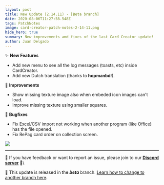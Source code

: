 ```yaml
---
layout: post
title: New Update (2.14.11) - [Beta branch]
date: 2020-08-06T11:27:58.548Z
tags: PatchNotes
image: card-creator-patch-notes-2-14-11.png
hide_hero: true
summary: New improvements and fixes of the last Card Creator update!
author: Juan Delgado
---
```

✨ **New Features**

* Add new menu to see all the log messages (toasts, etc) inside CardCreator.
* Add new Dutch translation (thanks to **hopmanbd**!).

🔧 **Improvements**

* Show missing texture image also when embeded icon images can't load.
* Improve missing texture using smaller squares.

🐛 **Bugfixes**

* Fix Excel/CSV import not working when another program (like Office) has the file opened.
* Fix RePag card order on collection screen.

![](https://steamcdn-a.akamaihd.net/steamcommunity/public/images/clans/28448748/bd6874948116a0cce06a1ff667762f9709642805.png)

---

📌 If you have feedback or want to report an issue, please join to our **[Discord server](http://discord.gg/pixelatto)** 💬\

📌 This update is released in the ***beta*** branch. [Learn how to change to another branch here](/blog/beta-and-legacy-versions).